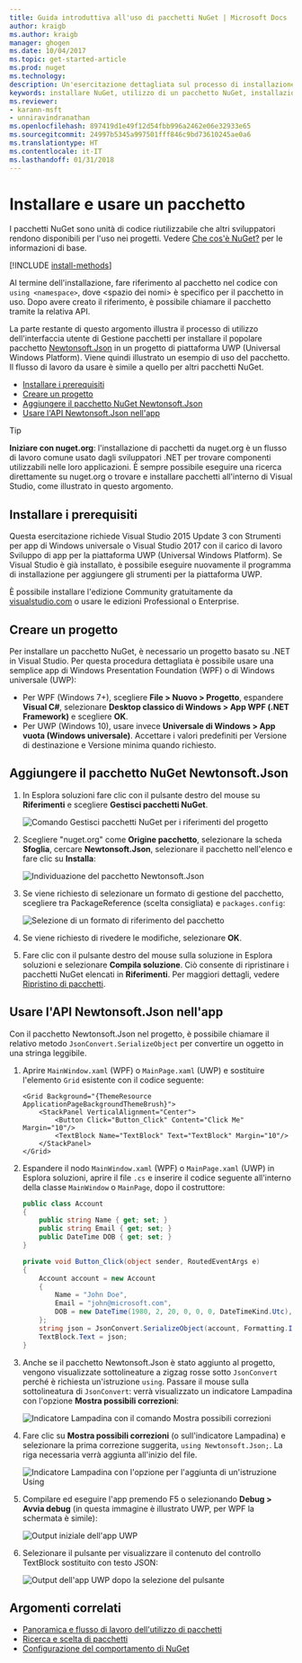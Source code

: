 ```yaml
---
title: Guida introduttiva all'uso di pacchetti NuGet | Microsoft Docs
author: kraigb
ms.author: kraigb
manager: ghogen
ms.date: 10/04/2017
ms.topic: get-started-article
ms.prod: nuget
ms.technology: 
description: Un'esercitazione dettagliata sul processo di installazione e uso di un pacchetto NuGet in un progetto.
keywords: installare NuGet, utilizzo di un pacchetto NuGet, installazione di pacchetti NuGet, riferimenti ai pacchetti NuGet, uso di pacchetti NuGet
ms.reviewer:
- karann-msft
- unniravindranathan
ms.openlocfilehash: 897419d1e49f12d54fbb996a2462e06e32933e65
ms.sourcegitcommit: 24997b5345a997501fff846c9bd73610245ae0a6
ms.translationtype: HT
ms.contentlocale: it-IT
ms.lasthandoff: 01/31/2018
---
```

# <a name="install-and-use-a-package"></a>Installare e usare un pacchetto

I pacchetti NuGet sono unità di codice riutilizzabile che altri sviluppatori rendono disponibili per l'uso nei progetti. Vedere [Che cos'è NuGet?](../What-is-NuGet.md) per le informazioni di base.

[!INCLUDE [install-methods](../includes/install-methods.md)]

Al termine dell'installazione, fare riferimento al pacchetto nel codice con `using <namespace>`, dove \<spazio dei nomi\> è specifico per il pacchetto in uso. Dopo avere creato il riferimento, è possibile chiamare il pacchetto tramite la relativa API.

La parte restante di questo argomento illustra il processo di utilizzo dell'interfaccia utente di Gestione pacchetti per installare il popolare pacchetto [Newtonsoft.Json](https://www.nuget.org/packages/Newtonsoft.Json/) in un progetto di piattaforma UWP (Universal Windows Platform). Viene quindi illustrato un esempio di uso del pacchetto. Il flusso di lavoro da usare è simile a quello per altri pacchetti NuGet.

- [Installare i prerequisiti](#install-pre-requisites)
- [Creare un progetto](#create-a-project)
- [Aggiungere il pacchetto NuGet Newtonsoft.Json](#add-the-newtonsoftjson-nuget-package)
- [Usare l'API Newtonsoft.Json nell'app](#use-the-newtonsoftjson-api-in-the-app)

> [!Tip]
> **Iniziare con nuget.org**: l'installazione di pacchetti da nuget.org è un flusso di lavoro comune usato dagli sviluppatori .NET per trovare componenti utilizzabili nelle loro applicazioni. È sempre possibile eseguire una ricerca direttamente su nuget.org o trovare e installare pacchetti all'interno di Visual Studio, come illustrato in questo argomento.

## <a name="install-pre-requisites"></a>Installare i prerequisiti

Questa esercitazione richiede Visual Studio 2015 Update 3 con Strumenti per app di Windows universale o Visual Studio 2017 con il carico di lavoro Sviluppo di app per la piattaforma UWP (Universal Windows Platform). Se Visual Studio è già installato, è possibile eseguire nuovamente il programma di installazione per aggiungere gli strumenti per la piattaforma UWP.

È possibile installare l'edizione Community gratuitamente da [visualstudio.com](https://www.visualstudio.com/) o usare le edizioni Professional o Enterprise. 

## <a name="create-a-project"></a>Creare un progetto

Per installare un pacchetto NuGet, è necessario un progetto basato su .NET in Visual Studio. Per questa procedura dettagliata è possibile usare una semplice app di Windows Presentation Foundation (WPF) o di Windows universale (UWP):

- Per WPF (Windows 7+), scegliere **File > Nuovo > Progetto**, espandere **Visual C#**, selezionare **Desktop classico di Windows > App WPF (.NET Framework)** e scegliere **OK**.
- Per UWP (Windows 10), usare invece **Universale di Windows > App vuota (Windows universale)**. Accettare i valori predefiniti per Versione di destinazione e Versione minima quando richiesto.

## <a name="add-the-newtonsoftjson-nuget-package"></a>Aggiungere il pacchetto NuGet Newtonsoft.Json

1. In Esplora soluzioni fare clic con il pulsante destro del mouse su **Riferimenti** e scegliere **Gestisci pacchetti NuGet**.

    ![Comando Gestisci pacchetti NuGet per i riferimenti del progetto](media/QS_Use-02-ManageNuGetPackages.png)

1. Scegliere "nuget.org" come **Origine pacchetto**, selezionare la scheda **Sfoglia**, cercare **Newtonsoft.Json**, selezionare il pacchetto nell'elenco e fare clic su **Installa**:

    ![Individuazione del pacchetto Newtonsoft.Json](media/QS_Use-03-NewtonsoftJson.png)

1. Se viene richiesto di selezionare un formato di gestione del pacchetto, scegliere tra PackageReference (scelta consigliata) e `packages.config`:

    ![Selezione di un formato di riferimento del pacchetto](media/QS_Use-03b-SelectFormat.png)

1. Se viene richiesto di rivedere le modifiche, selezionare **OK**.

1. Fare clic con il pulsante destro del mouse sulla soluzione in Esplora soluzioni e selezionare **Compila soluzione**. Ciò consente di ripristinare i pacchetti NuGet elencati in **Riferimenti**. Per maggiori dettagli, vedere [Ripristino di pacchetti](../consume-packages/package-restore.md).

## <a name="use-the-newtonsoftjson-api-in-the-app"></a>Usare l'API Newtonsoft.Json nell'app

Con il pacchetto Newtonsoft.Json nel progetto, è possibile chiamare il relativo metodo `JsonConvert.SerializeObject` per convertire un oggetto in una stringa leggibile.

1. Aprire `MainWindow.xaml` (WPF) o `MainPage.xaml` (UWP) e sostituire l'elemento `Grid` esistente con il codice seguente:

    ```xaml
    <Grid Background="{ThemeResource ApplicationPageBackgroundThemeBrush}">
        <StackPanel VerticalAlignment="Center">
            <Button Click="Button_Click" Content="Click Me" Margin="10"/>
            <TextBlock Name="TextBlock" Text="TextBlock" Margin="10"/>
        </StackPanel>
    </Grid>
    ```

1. Espandere il nodo `MainWindow.xaml` (WPF) o `MainPage.xaml` (UWP) in Esplora soluzioni, aprire il file `.cs` e inserire il codice seguente all'interno della classe `MainWindow` o `MainPage`, dopo il costruttore:

    ```cs
    public class Account
    {
        public string Name { get; set; }
        public string Email { get; set; }
        public DateTime DOB { get; set; }
    }

    private void Button_Click(object sender, RoutedEventArgs e)
    {
        Account account = new Account
        {
            Name = "John Doe",
            Email = "john@microsoft.com",
            DOB = new DateTime(1980, 2, 20, 0, 0, 0, DateTimeKind.Utc),
        };
        string json = JsonConvert.SerializeObject(account, Formatting.Indented);
        TextBlock.Text = json;
    }
    ```

1. Anche se il pacchetto Newtonsoft.Json è stato aggiunto al progetto, vengono visualizzate sottolineature a zigzag rosse sotto `JsonConvert` perché è richiesta un'istruzione `using`. Passare il mouse sulla sottolineatura di `JsonConvert`: verrà visualizzato un indicatore Lampadina con l'opzione **Mostra possibili correzioni**:

    ![Indicatore Lampadina con il comando Mostra possibili correzioni](media/QS_Use-04-ShowPotentialFixes.png)


1. Fare clic su **Mostra possibili correzioni** (o sull'indicatore Lampadina) e selezionare la prima correzione suggerita, `using Newtonsoft.Json;`. La riga necessaria verrà aggiunta all'inizio del file.

    ![Indicatore Lampadina con l'opzione per l'aggiunta di un'istruzione Using](media/QS_Use-05-AddUsing.png)

1. Compilare ed eseguire l'app premendo F5 o selezionando **Debug > Avvia debug** (in questa immagine è illustrato UWP, per WPF la schermata è simile):

    ![Output iniziale dell'app UWP](media/QS_Use-06-AppStart.png)

1. Selezionare il pulsante per visualizzare il contenuto del controllo TextBlock sostituito con testo JSON:

    ![Output dell'app UWP dopo la selezione del pulsante](media/QS_Use-07-AppEnd.png)

## <a name="related-topics"></a>Argomenti correlati

- [Panoramica e flusso di lavoro dell'utilizzo di pacchetti](../consume-packages/overview-and-workflow.md)
- [Ricerca e scelta di pacchetti](../consume-packages/finding-and-choosing-packages.md)
- [Configurazione del comportamento di NuGet](../consume-packages/configuring-nuget-behavior.md)

